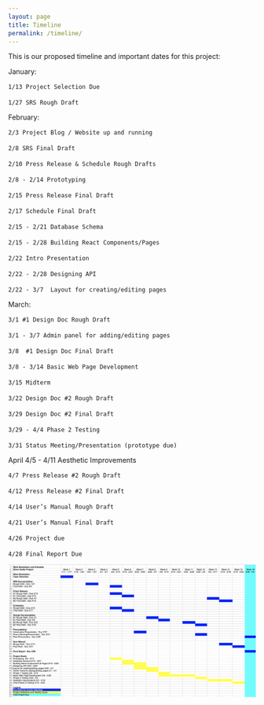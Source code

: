 ```yaml
---
layout: page
title: Timeline
permalink: /timeline/
---
```


This is our proposed timeline and important dates for this project: 

January:

	1/13 Project Selection Due 

	1/27 SRS Rough Draft 

February: 

	2/3 Project Blog / Website up and running 

	2/8 SRS Final Draft 

    2/10 Press Release & Schedule Rough Drafts 

	2/8 - 2/14 Prototyping 

	2/15 Press Release Final Draft 

	2/17 Schedule Final Draft 

	2/15 - 2/21 Database Schema 

	2/15 - 2/28 Building React Components/Pages

	2/22 Intro Presentation 

	2/22 - 2/28 Designing API

    2/22 - 3/7  Layout for creating/editing pages

March: 

	3/1 #1 Design Doc Rough Draft

	3/1 - 3/7 Admin panel for adding/editing pages 

	3/8  #1 Design Doc Final Draft 

	3/8 - 3/14 Basic Web Page Development

	3/15 Midterm

	3/22 Design Doc #2 Rough Draft 

	3/29 Design Doc #2 Final Draft 

	3/29 - 4/4 Phase 2 Testing 

	3/31 Status Meeting/Presentation (prototype due)

April 
	4/5 - 4/11 Aesthetic Improvements 

    4/7 Press Release #2 Rough Draft 

	4/12 Press Release #2 Final Draft  

	4/14 User’s Manual Rough Draft

	4/21 User’s Manual Final Draft 

	4/26 Project due 
    
	4/28 Final Report Due 

![schedule](/assets/img/schedule.png "Schedule")